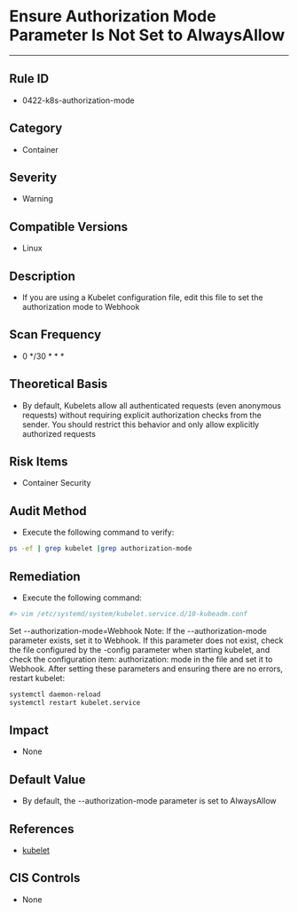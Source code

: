 # Ensure Authorization Mode Parameter Is Not Set to AlwaysAllow

---

## Rule ID

- 0422-k8s-authorization-mode


## Category

- Container


## Severity

- Warning


## Compatible Versions


- Linux




## Description


- If you are using a Kubelet configuration file, edit this file to set the authorization mode to Webhook



## Scan Frequency
- 0 */30 * * *

## Theoretical Basis


- By default, Kubelets allow all authenticated requests (even anonymous requests) without requiring explicit authorization checks from the sender. You should restrict this behavior and only allow explicitly authorized requests






## Risk Items


- Container Security



## Audit Method
- Execute the following command to verify:
```bash
ps -ef | grep kubelet |grep authorization-mode
```



## Remediation
- Execute the following command:
```bash
#> vim /etc/systemd/system/kubelet.service.d/10-kubeadm.conf
```
Set --authorization-mode=Webhook
Note: If the --authorization-mode parameter exists, set it to Webhook.
If this parameter does not exist, check the file configured by the -config parameter when starting kubelet,
and check the configuration item: authorization: mode in the file and set it to Webhook.
After setting these parameters and ensuring there are no errors, restart kubelet:
```bash
systemctl daemon-reload
systemctl restart kubelet.service
```



## Impact


- None




## Default Value


- By default, the --authorization-mode parameter is set to AlwaysAllow




## References


- [kubelet](https://kubernetes.io/docs/admin/kubelet/)



## CIS Controls


- None